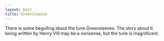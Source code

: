```yaml
---
layout: post
title: Greensleeves
---
```


There is some beguiling about the tune Greensleeves. The story about it being written by Henry VIII may be a nonsense, but the tune is magnificent.

